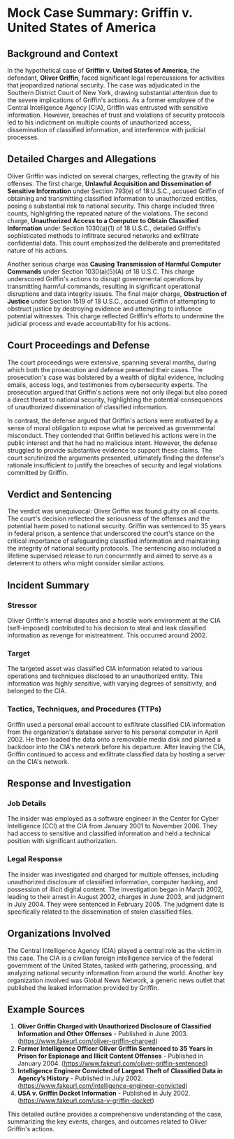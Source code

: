 # Mock Case Summary: Griffin v. United States of America

## Background and Context

In the hypothetical case of **Griffin v. United States of America**, the defendant, **Oliver Griffin**, faced significant legal repercussions for activities that jeopardized national security. The case was adjudicated in the Southern District Court of New York, drawing substantial attention due to the severe implications of Griffin's actions. As a former employee of the Central Intelligence Agency (CIA), Griffin was entrusted with sensitive information. However, breaches of trust and violations of security protocols led to his indictment on multiple counts of unauthorized access, dissemination of classified information, and interference with judicial processes.

## Detailed Charges and Allegations

Oliver Griffin was indicted on several charges, reflecting the gravity of his offenses. The first charge, **Unlawful Acquisition and Dissemination of Sensitive Information** under Section 793(e) of 18 U.S.C., accused Griffin of obtaining and transmitting classified information to unauthorized entities, posing a substantial risk to national security. This charge included three counts, highlighting the repeated nature of the violations. The second charge, **Unauthorized Access to a Computer to Obtain Classified Information** under Section 1030(a)(1) of 18 U.S.C., detailed Griffin's sophisticated methods to infiltrate secured networks and exfiltrate confidential data. This count emphasized the deliberate and premeditated nature of his actions.

Another serious charge was **Causing Transmission of Harmful Computer Commands** under Section 1030(a)(5)(A) of 18 U.S.C. This charge underscored Griffin's actions to disrupt governmental operations by transmitting harmful commands, resulting in significant operational disruptions and data integrity issues. The final major charge, **Obstruction of Justice** under Section 1519 of 18 U.S.C., accused Griffin of attempting to obstruct justice by destroying evidence and attempting to influence potential witnesses. This charge reflected Griffin's efforts to undermine the judicial process and evade accountability for his actions.

## Court Proceedings and Defense

The court proceedings were extensive, spanning several months, during which both the prosecution and defense presented their cases. The prosecution's case was bolstered by a wealth of digital evidence, including emails, access logs, and testimonies from cybersecurity experts. The prosecution argued that Griffin's actions were not only illegal but also posed a direct threat to national security, highlighting the potential consequences of unauthorized dissemination of classified information.

In contrast, the defense argued that Griffin's actions were motivated by a sense of moral obligation to expose what he perceived as governmental misconduct. They contended that Griffin believed his actions were in the public interest and that he had no malicious intent. However, the defense struggled to provide substantive evidence to support these claims. The court scrutinized the arguments presented, ultimately finding the defense's rationale insufficient to justify the breaches of security and legal violations committed by Griffin.

## Verdict and Sentencing

The verdict was unequivocal: Oliver Griffin was found guilty on all counts. The court's decision reflected the seriousness of the offenses and the potential harm posed to national security. Griffin was sentenced to 35 years in federal prison, a sentence that underscored the court's stance on the critical importance of safeguarding classified information and maintaining the integrity of national security protocols. The sentencing also included a lifetime supervised release to run concurrently and aimed to serve as a deterrent to others who might consider similar actions.

## Incident Summary

### Stressor

Oliver Griffin's internal disputes and a hostile work environment at the CIA (self-imposed) contributed to his decision to steal and leak classified information as revenge for mistreatment. This occurred around 2002.

### Target

The targeted asset was classified CIA information related to various operations and techniques disclosed to an unauthorized entity. This information was highly sensitive, with varying degrees of sensitivity, and belonged to the CIA.

### Tactics, Techniques, and Procedures (TTPs)

Griffin used a personal email account to exfiltrate classified CIA information from the organization's database server to his personal computer in April 2002. He then loaded the data onto a removable media disk and planted a backdoor into the CIA's network before his departure. After leaving the CIA, Griffin continued to access and exfiltrate classified data by hosting a server on the CIA's network.

## Response and Investigation

### Job Details

The insider was employed as a software engineer in the Center for Cyber Intelligence (CCI) at the CIA from January 2001 to November 2006. They had access to sensitive and classified information and held a technical position with significant authorization.

### Legal Response

The insider was investigated and charged for multiple offenses, including unauthorized disclosure of classified information, computer hacking, and possession of illicit digital content. The investigation began in March 2002, leading to their arrest in August 2002, charges in June 2003, and judgment in July 2004. They were sentenced in February 2005. The judgment date is specifically related to the dissemination of stolen classified files.

## Organizations Involved

The Central Intelligence Agency (CIA) played a central role as the victim in this case. The CIA is a civilian foreign intelligence service of the federal government of the United States, tasked with gathering, processing, and analyzing national security information from around the world. Another key organization involved was Global News Network, a generic news outlet that published the leaked information provided by Griffin.

## Example Sources

1. **Oliver Griffin Charged with Unauthorized Disclosure of Classified Information and Other Offenses** - Published in June 2003. (https://www.fakeurl.com/oliver-griffin-charged)
2. **Former Intelligence Officer Oliver Griffin Sentenced to 35 Years in Prison for Espionage and Illicit Content Offenses** - Published in January 2004. (https://www.fakeurl.com/oliver-griffin-sentenced)
3. **Intelligence Engineer Convicted of Largest Theft of Classified Data in Agency’s History** - Published in July 2002. (https://www.fakeurl.com/intelligence-engineer-convicted)
4. **USA v. Griffin Docket Information** - Published in July 2002. (https://www.fakeurl.com/usa-v-griffin-docket)

This detailed outline provides a comprehensive understanding of the case, summarizing the key events, charges, and outcomes related to Oliver Griffin's actions.

